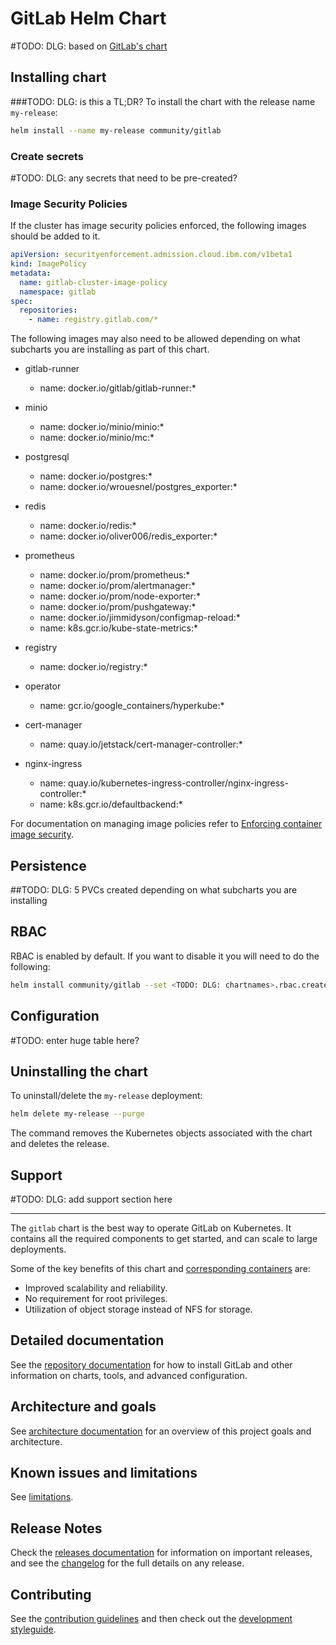 # GitLab Helm Chart
#TODO: DLG: based on [GitLab's chart](https://gitlab.com/charts/gitlab)

## Installing chart

###TODO: DLG: is this a TL;DR?
To install the chart with the release name `my-release`:

```bash
helm install --name my-release community/gitlab
```

### Create secrets

#TODO: DLG: any secrets that need to be pre-created?

### Image Security Policies

If the cluster has image security policies enforced, the following images should be added to it.

```yaml
apiVersion: securityenforcement.admission.cloud.ibm.com/v1beta1
kind: ImagePolicy
metadata:
  name: gitlab-cluster-image-policy
  namespace: gitlab
spec:
  repositories:
    - name: registry.gitlab.com/*
```

The following images may also need to be allowed depending on what subcharts you are installing as part of this chart.

- gitlab-runner
  - name: docker.io/gitlab/gitlab-runner:*

- minio
  - name: docker.io/minio/minio:*
  - name: docker.io/minio/mc:*

- postgresql
  - name: docker.io/postgres:*
  - name: docker.io/wrouesnel/postgres_exporter:*

- redis
  - name: docker.io/redis:*
  - name: docker.io/oliver006/redis_exporter:*

- prometheus
  - name: docker.io/prom/prometheus:*
  - name: docker.io/prom/alertmanager:*
  - name: docker.io/prom/node-exporter:*
  - name: docker.io/prom/pushgateway:*
  - name: docker.io/jimmidyson/configmap-reload:*
  - name: k8s.gcr.io/kube-state-metrics:*

- registry
  - name: docker.io/registry:*

- operator
  - name: gcr.io/google_containers/hyperkube:*

- cert-manager
  - name: quay.io/jetstack/cert-manager-controller:*

- nginx-ingress
  - name: quay.io/kubernetes-ingress-controller/nginx-ingress-controller:*
  - name: k8s.gcr.io/defaultbackend:*

For documentation on managing image policies refer to [Enforcing container image security](https://www.ibm.com/support/knowledgecenter/en/SSBS6K_3.1.2/manage_images/image_security.html).

## Persistence
##TODO: DLG: 5 PVCs created depending on what subcharts you are installing

## RBAC

RBAC is enabled by default.  If you want to disable it you will need to do the following:

```bash
helm install community/gitlab --set <TODO: DLG: chartnames>.rbac.create=false
```

## Configuration

#TODO: enter huge table here?

## Uninstalling the chart

To uninstall/delete the `my-release` deployment:

```bash
helm delete my-release --purge
```

The command removes the Kubernetes objects associated with the chart and deletes the release.

## Support

#TODO: DLG: add support section here




___

The `gitlab` chart is the best way to operate GitLab on Kubernetes. It contains
all the required components to get started, and can scale to large deployments.

Some of the key benefits of this chart and [corresponding containers](https://gitlab.com/gitlab-org/build/CNG) are:

- Improved scalability and reliability.
- No requirement for root privileges.
- Utilization of object storage instead of NFS for storage.

## Detailed documentation

See the [repository documentation](doc/index.md) for how to install GitLab and
other information on charts, tools, and advanced configuration.

## Architecture and goals

See [architecture documentation](doc/architecture/index.md) for an overview
of this project goals and architecture.

## Known issues and limitations

See [limitations](doc/index.md#limitations).

## Release Notes

Check the [releases documentation](doc/releases/index.md) for information on important releases,
and see the [changelog](CHANGELOG.md) for the full details on any release.

## Contributing

See the [contribution guidelines](CONTRIBUTING.md) and then check out the
[development styleguide](doc/development/index.md).
